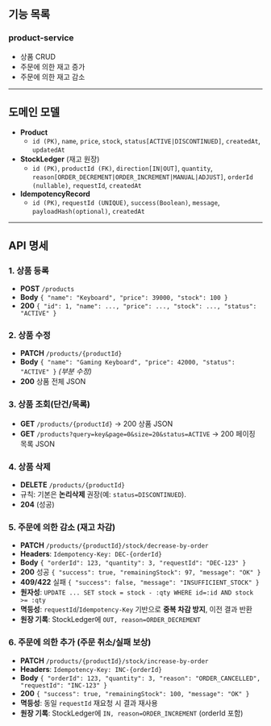 ## 기능 목록

### product-service

- 상품 CRUD
- 주문에 의한 재고 증가
- 주문에 의한 재고 감소

---

## 도메인 모델

- **Product**
    - `id (PK)`, `name`, `price`, `stock`, `status[ACTIVE|DISCONTINUED]`, `createdAt`, `updatedAt`
- **StockLedger** (재고 원장)
    - `id (PK)`, `productId (FK)`, `direction[IN|OUT]`, `quantity`, `reason[ORDER_DECREMENT|ORDER_INCREMENT|MANUAL|ADJUST]`, `orderId (nullable)`, `requestId`, `createdAt`
- **IdempotencyRecord**
    - `id (PK)`, `requestId (UNIQUE)`, `success(Boolean)`, `message`, `payloadHash(optional)`, `createdAt`
 
---

## API 명세
### 1. 상품 등록

- **POST** `/products`
- **Body** `{ "name": "Keyboard", "price": 39000, "stock": 100 }`
- **200** `{ "id": 1, "name": ..., "price": ..., "stock": ..., "status": "ACTIVE" }`

### 2. 상품 수정

- **PATCH** `/products/{productId}`
- **Body** `{ "name": "Gaming Keyboard", "price": 42000, "status": "ACTIVE" }` *(부분 수정)*
- **200** 상품 전체 JSON

### 3. 상품 조회(단건/목록)

- **GET** `/products/{productId}` → 200 상품 JSON
- **GET** `/products?query=key&page=0&size=20&status=ACTIVE` → 200 페이징 목록 JSON

### 4. 상품 삭제

- **DELETE** `/products/{productId}`
- 규칙: 기본은 **논리삭제** 권장(예: `status=DISCONTINUED`).
- **204** (성공)

### 5. 주문에 의한 감소 (재고 차감)

- **PATCH** `/products/{productId}/stock/decrease-by-order`
- **Headers**: `Idempotency-Key: DEC-{orderId}`
- **Body** `{ "orderId": 123, "quantity": 3, "requestId": "DEC-123" }`
- **200** 성공 `{ "success": true, "remainingStock": 97, "message": "OK" }`
- **409/422** 실패 `{ "success": false, "message": "INSUFFICIENT_STOCK" }`
- **원자성**: `UPDATE ... SET stock = stock - :qty WHERE id=:id AND stock >= :qty`
- **멱등성**: `requestId`/`Idempotency-Key` 기반으로 **중복 차감 방지**, 이전 결과 반환
- **원장 기록**: StockLedger에 `OUT, reason=ORDER_DECREMENT`

### 6. 주문에 의한 추가 (주문 취소/실패 보상)

- **PATCH** `/products/{productId}/stock/increase-by-order`
- **Headers**: `Idempotency-Key: INC-{orderId}`
- **Body** `{ "orderId": 123, "quantity": 3, "reason": "ORDER_CANCELLED", "requestId": "INC-123" }`
- **200** `{ "success": true, "remainingStock": 100, "message": "OK" }`
- **멱등성**: 동일 `requestId` 재요청 시 결과 재사용
- **원장 기록**: StockLedger에 `IN, reason=ORDER_INCREMENT` (orderId 포함)
